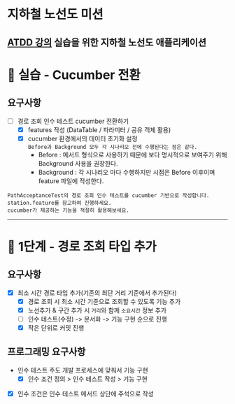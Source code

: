 # 지하철 노선도 미션
[ATDD 강의](https://edu.nextstep.camp/c/R89PYi5H) 실습을 위한 지하철 노선도 애플리케이션
---
# 🚀 실습 - Cucumber 전환

## 요구사항
- [ ] 경로 조회 인수 테스트 cucumber 전환하기
  - [x] features 작성 (DataTable / 파라미터 / 공유 객체 활용)
  - [x] cucumber 환경에서의 데이터 초기화 설정<br>
  `Before과 Background 모두 각 시나리오 전에 수행된다는 점은 같다.`
    - Before : 메서드 형식으로 사용하기 때문에 보다 명시적으로 보여주기 위해 Background 사용을 권장한다.
    - Background : 각 시나리오 마다 수행하지만 시점은 Before 이후이며 feature 파일에 작성한다.
```
PathAcceptanceTest의 경로 조회 인수 테스트를 cucumber 기반으로 작성합니다.
station.feature를 참고하여 진행하세요.
cucumber가 제공하는 기능을 적절히 활용해보세요.
```
---
# 🚀 1단계 - 경로 조회 타입 추가

## 요구사항
- [x] 최소 시간 경로 타입 추가(기존의 최단 거리 기준에서 추가된다)
  - [x] 경로 조회 시 최소 시간 기준으로 조회할 수 있도록 기능 추가
  - [x] 노선추가 & 구간 추가 시 `거리`와 함께 `소요시간` 정보 추가
  - [ ] 인수 테스트(수정) -> 문서화 -> 기능 구현 순으로 진행
  - [x] 작은 단위로 커밋 진행

## 프로그래밍 요구사항
- 인수 테스트 주도 개발 프로세스에 맞춰서 기능 구현
  - [x] 인수 조건 정의 > 인수 테스트 작성 > 기능 구현
- [x] 인수 조건은 인수 테스트 메서드 상단에 주석으로 작성
